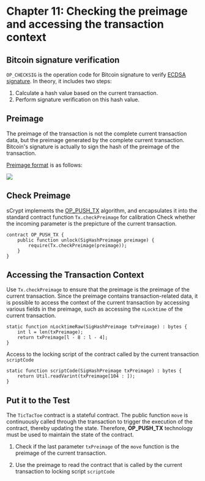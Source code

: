 # Chapter 11: Checking the preimage and accessing the transaction context

## Bitcoin signature verification

`OP_CHECKSIG` is the operation code for Bitcoin signature to verify [ECDSA signature](https://en.wikipedia.org/wiki/Elliptic_Curve_Digital_Signature_Algorithm). In theory, it includes two steps:


1. Calculate a hash value based on the current transaction.
2. Perform signature verification on this hash value.

## Preimage

The preimage of the transaction is not the complete current transaction data, but the preimage generated by the complete current transaction. Bitcoin's signature is actually to sign the hash of the preimage of the transaction.

[Preimage format](https://github.com/bitcoin-sv/bitcoin-sv/blob/master/doc/abc/replay-protected-sighash.md#digest-algorithm) is as follows:

![](https://img-blog.csdnimg.cn/20200712222718698.png?x-oss-process=image/watermark,type_ZmFuZ3poZW5naGVpdGk,shadow_10,text_aHR0cHM6Ly9ibG9nLmNzZG4ubmV0L2ZyZWVkb21oZXJv,size_16,color_FFFFFF,t_70#pic_center)

## Check Preimage

sCrypt implements the [OP_PUSH_TX](https://xiaohuiliu.medium.com/op-push-tx-3d3d279174c1) algorithm, and encapsulates it into the standard contract function `Tx.checkPreimage` for calibration Check whether the incoming parameter is the prepicture of the current transaction.

```solidity
contract OP_PUSH_TX {
    public function unlock(SigHashPreimage preimage) { 
        require(Tx.checkPreimage(preimage));
    }
}
```


## Accessing the Transaction Context

Use `Tx.checkPreimage` to ensure that the preimage is the preimage of the current transaction. Since the preimage contains transaction-related data, it is possible to access the context of the current transaction by accessing various fields in the preimage, such as accessing the `nLocktime` of the current transaction.

```solidity
static function nLocktimeRaw(SigHashPreimage txPreimage) : bytes {
    int l = len(txPreimage);
    return txPreimage[l - 8 : l - 4];
}

```

Access to the locking script of the contract called by the current transaction `scriptCode`

```solidity
static function scriptCode(SigHashPreimage txPreimage) : bytes {
    return Util.readVarint(txPreimage[104 : ]);
}

```


## Put it to the Test

The `TicTacToe` contract is a stateful contract. The public function `move` is continuously called through the transaction to trigger the execution of the contract, thereby updating the state.
Therefore, **OP_PUSH_TX** technology must be used to maintain the state of the contract.

1. Check if the last parameter `txPreimage` of the `move` function is the preimage of the current transaction.

2. Use the preimage to read the contract that is called by the current transaction to locking script `scriptCode`


